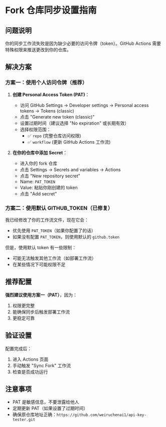# Fork 仓库同步设置指南

## 问题说明

你的同步工作流失败是因为缺少必要的访问令牌（token）。GitHub Actions 需要特殊权限来推送更改到你的仓库。

## 解决方案

### 方案一：使用个人访问令牌（推荐）

1. **创建 Personal Access Token (PAT)**：
   - 访问 GitHub Settings → Developer settings → Personal access tokens → Tokens (classic)
   - 点击 "Generate new token (classic)"
   - 设置过期时间（建议选择 "No expiration" 或长期有效）
   - 选择权限范围：
     - ✅ `repo` (完整仓库访问权限)
     - ✅ `workflow` (更新 GitHub Actions 工作流)

2. **在你的仓库中添加 Secret**：
   - 进入你的 fork 仓库
   - 点击 Settings → Secrets and variables → Actions
   - 点击 "New repository secret"
   - Name: `PAT_TOKEN`
   - Value: 粘贴你刚创建的 token
   - 点击 "Add secret"

### 方案二：使用默认 GITHUB_TOKEN（已修复）

我已经修改了你的工作流文件，现在它会：
- 优先使用 `PAT_TOKEN`（如果你配置了的话）
- 如果没有配置 `PAT_TOKEN`，则使用默认的 `github.token`

但是，使用默认 token 有一些限制：
- 可能无法触发其他工作流（如部署工作流）
- 在某些情况下可能权限不足

## 推荐配置

**强烈建议使用方案一（PAT）**，因为：
1. 权限更完整
2. 能确保同步后触发部署工作流
3. 更稳定可靠

## 验证设置

配置完成后：
1. 进入 Actions 页面
2. 手动触发 "Sync Fork" 工作流
3. 检查是否成功运行

## 注意事项

- PAT 是敏感信息，不要泄露给他人
- 定期更新 PAT（如果设置了过期时间）
- 确保原仓库地址正确：`https://github.com/weiruchenai1/api-key-tester.git`